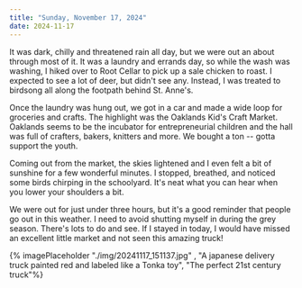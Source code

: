 ```yaml
---
title: "Sunday, November 17, 2024"
date: 2024-11-17
---
```


It was dark, chilly and threatened rain all day, but we were out an about through most of it.  It was a laundry and errands day, so while the wash was washing, I hiked over to Root Cellar to pick up a sale chicken to roast.  I expected to see a lot of deer, but didn't see any.  Instead, I was treated to birdsong all along the footpath behind St. Anne's.

Once the laundry was hung out, we got in a car and made a wide loop for groceries and crafts.  The highlight was the Oaklands Kid's Craft Market. Oaklands seems to be the incubator for entrepreneurial children and the hall was full of crafters, bakers, knitters and more.  We bought a ton -- gotta support the youth.  

Coming out from the market, the skies lightened and I even felt a bit of sunshine for a few wonderful minutes.  I stopped, breathed, and noticed some birds chirping in the schoolyard.  It's neat what you can hear when you lower your shoulders a bit.

We were out for just under three hours,  but it's a good reminder that people go out in this weather.  I need to avoid shutting myself in during the grey season.  There's lots to do and see.  If I stayed in today, I would have missed an excellent little market and not seen this amazing truck!

{% imagePlaceholder "./img/20241117_151137.jpg" , "A japanese delivery truck painted red and labeled like a Tonka toy", "The perfect 21st century truck"%}